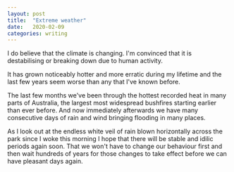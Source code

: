 ```yaml
---
layout: post
title:  "Extreme weather"
date:   2020-02-09
categories: writing
---
```

I do believe that the climate is changing. I'm convinced that it is destabilising or breaking down due to human activity.

It has grown noticeably hotter and more erratic during my lifetime and the last few years seem worse than any that I've known before.

The last few months we've been through the hottest recorded heat in many parts of Australia, the largest most widespread bushfires starting earlier than ever before. And now immediately afterwards we have many consecutive days of rain and wind bringing flooding in many places.

As I look out at the endless white veil of rain blown horizontally across the park since I woke this morning I hope that there will be stable and idilic periods again soon. That we won't have to change our behaviour first and then wait hundreds of years for those changes to take effect before we can have pleasant days again.

